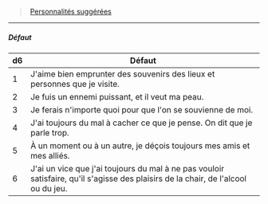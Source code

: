 ﻿---
!PersonalityDefectItem
Id: background_itinerant_hd.md#défaut
ParentLink: background_itinerant_hd.md#personnalités-suggérées
Name: Défaut
ParentName: Personnalités suggérées
NameLevel: 5
Attributes: {}
---
> [Personnalités suggérées](hd_background_itinerant_personnalites_suggerees.md)

---

##### Défaut

|d6|Défaut|
|---|---|
|1|J'aime bien emprunter des souvenirs des lieux et personnes que je visite.|
|2|Je fuis un ennemi puissant, et il veut ma peau.|
|3|Je ferais n'importe quoi pour que l'on se souvienne de moi.|
|4|J'ai toujours du mal à cacher ce que je pense. On dit que je parle trop.|
|5|À un moment ou à un autre, je déçois toujours mes amis et mes alliés.|
|6|J'ai un vice que j'ai toujours du mal à ne pas vouloir satisfaire, qu'il s'agisse des plaisirs de la chair, de l'alcool ou du jeu.|

